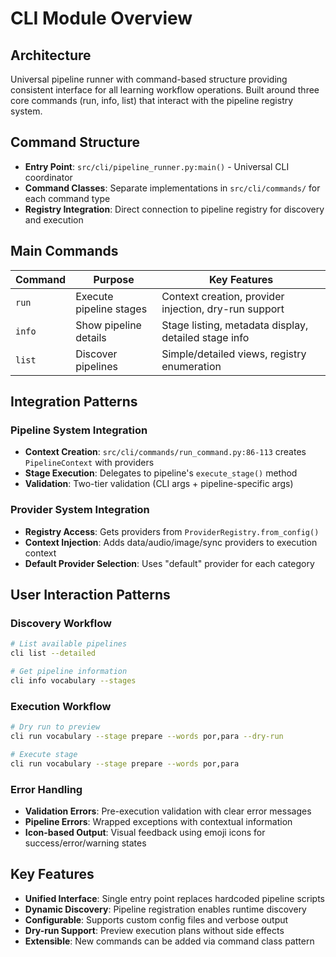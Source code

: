 # CLI Module Overview

## Architecture

Universal pipeline runner with command-based structure providing consistent interface for all learning workflow operations. Built around three core commands (run, info, list) that interact with the pipeline registry system.

## Command Structure

- **Entry Point**: `src/cli/pipeline_runner.py:main()` - Universal CLI coordinator
- **Command Classes**: Separate implementations in `src/cli/commands/` for each command type
- **Registry Integration**: Direct connection to pipeline registry for discovery and execution

## Main Commands

| Command | Purpose | Key Features |
|---------|---------|--------------|
| `run` | Execute pipeline stages | Context creation, provider injection, dry-run support |
| `info` | Show pipeline details | Stage listing, metadata display, detailed stage info |
| `list` | Discover pipelines | Simple/detailed views, registry enumeration |

## Integration Patterns

### Pipeline System Integration
- **Context Creation**: `src/cli/commands/run_command.py:86-113` creates `PipelineContext` with providers
- **Stage Execution**: Delegates to pipeline's `execute_stage()` method
- **Validation**: Two-tier validation (CLI args + pipeline-specific args)

### Provider System Integration
- **Registry Access**: Gets providers from `ProviderRegistry.from_config()`
- **Context Injection**: Adds data/audio/image/sync providers to execution context
- **Default Provider Selection**: Uses "default" provider for each category

## User Interaction Patterns

### Discovery Workflow
```bash
# List available pipelines
cli list --detailed

# Get pipeline information
cli info vocabulary --stages
```

### Execution Workflow
```bash
# Dry run to preview
cli run vocabulary --stage prepare --words por,para --dry-run

# Execute stage
cli run vocabulary --stage prepare --words por,para
```

### Error Handling
- **Validation Errors**: Pre-execution validation with clear error messages
- **Pipeline Errors**: Wrapped exceptions with contextual information
- **Icon-based Output**: Visual feedback using emoji icons for success/error/warning states

## Key Features

- **Unified Interface**: Single entry point replaces hardcoded pipeline scripts
- **Dynamic Discovery**: Pipeline registration enables runtime discovery
- **Configurable**: Supports custom config files and verbose output
- **Dry-run Support**: Preview execution plans without side effects
- **Extensible**: New commands can be added via command class pattern
